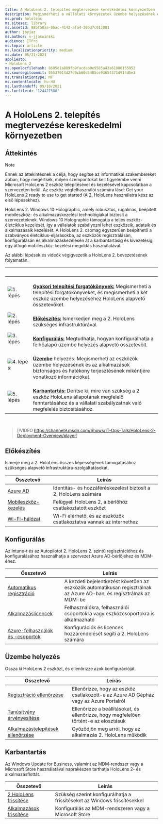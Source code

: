 ```yaml
---
title: A HoloLens 2. telepítés megtervezése kereskedelmi környezetben
description: Megismerheti a vállalati környezetek üzembe helyezésének és kezelésének alapvető HoloLens, beleértve az infrastruktúrát, az Azure Active Directoryt és a mobileszköz-felügyeletet.
ms.prod: hololens
ms.sitesec: library
ms.assetid: 88bf50aa-0bac-4142-afa4-20b37c013001
author: joyjaz
ms.author: v-jjaswinski
audience: ITPro
ms.topic: article
ms.localizationpriority: medium
ms.date: 05/21/2021
appliesto:
- HoloLens 2
ms.openlocfilehash: 8605d1a889fb9facdab0e9585a43a61880155952
ms.sourcegitcommit: 05537014d27d9cb60d5485ce93654371d914d5e3
ms.translationtype: MT
ms.contentlocale: hu-HU
ms.lasthandoff: 09/10/2021
ms.locfileid: "124427580"
---
```

# <a name="planning-hololens-2-deployment-in-a-commercial-environment"></a>A HoloLens 2. telepítés megtervezése kereskedelmi környezetben

## <a name="overview"></a>Áttekintés

> [!NOTE]
> Ennek az áttekintésnek a célja, hogy segítse az informatikai szakembereket abban, hogy megértsék, milyen szempontokat kell figyelembe venni Microsoft HoloLens 2 eszköz telepítésével és kezelésével kapcsolatban a szervezeten belül. Az eszköz végfelhasználói számára lásd: Get your HoloLens 2 ready to use to get started (A [2.](hololens2-setup.md) HoloLens használatra kész az első lépésekhez).

HoloLens 2. Windows 10 Holographic, amely robusztus, rugalmas, beépített mobileszköz- és alkalmazáskezelési technológiákat biztosít a szervezeteknek. Windows 10 Holographic támogatja a teljes eszköz-életciklus kezelését, így a vállalatok szabályozni lehet eszközeik, adataik és alkalmazásaik kezelését. A HoloLens 2. csomag egyszerűen beépíthető a szabványos életciklus-eljárásokba, az eszközök regisztrálásán, konfigurálásán és alkalmazáskezelésén át a karbantartásig és kivezetésig egy átfogó mobileszköz-kezelési megoldás használatával.

Az alábbi lépések és videók végigvezetik a HoloLens 2. bevezetésének folyamatán.

| &nbsp; | &nbsp; |
|--|--|
| ![1. lépés](images/1green.png)| <br/> **[Gyakori telepítési forgatókönyvek:](hololens-requirements.md)** Megismerheti a telepítési forgatókönyveket, és megismerheti a két eszköz üzembe helyezéséhez HoloLens alapvető összetevőket. |
| ![2. lépés](images/2green.png)| <br/> **[Előkészítés:](#prepare)** Ismerkedjen meg a 2. HoloLens szükséges infrastruktúrával. |
| ![3. lépés](images/3green.png) | <br/> **[Konfigurálás:](#configure)** Megtudhatja, hogyan konfigurálhatja a felhőalapú üzembe helyezés alapvető összetevőit. |
| ![4. lépés:](images/4green.png) | <br/> **[Üzembe](#deploy)** helyezés: Megismerheti az eszközök üzembe helyezésének és az alkalmazások biztonságos és hatékony terjesztésének mikéntjére vonatkozó információkat. |
| ![5. lépés](images/5green.png) | <br/> **[Karbantartás:](#maintain)** Derítse ki, mire van szükség a 2 eszköz HoloLens állapotának megfelelő fenntartásához és a vállalati szabályzatnak való megfelelés biztosításához. |

<br/>

> [!VIDEO https://channel9.msdn.com/Shows/IT-Ops-Talk/HoloLens-2-Deployment-Overview/player]

## <a name="prepare"></a>Előkészítés

Ismerje meg a 2. HoloLens összes képességének támogatásához szükséges alapvető infrastruktúra-szolgáltatásokat.

| Összetevő | Leírás |
|-----------|------------|
| [Azure AD](hololens-identity.md) | Identitás- és hozzáféréskezelést biztosít a 2. HoloLens számára  |
| [Mobileszköz-kezelés](hololens-mdm-configure.md)| Felügyeli HoloLens 2, a bérlőhöz csatlakoztatott eszközt  |
| [Wi-Fi-hálózat](hololens-commercial-infrastructure.md)| Wi-Fi elérhető, és az eszközök csatlakoztatva vannak az internethez  |

## <a name="configure"></a>Konfigurálás

Az Intune-t és az Autopilotot 2. HoloLens 2. szintű regisztrációhoz és konfigurálásához használhatja a szervezet Azure AD-bérlőjéhez és MDM-éhez.

| Összetevő | Leírás |
|-----------|------------|
| [Automatikus regisztráció](hololens-enroll-mdm.md#auto-enrollment-in-mdm) | A kezdeti bejelentkezést követően az eszközök automatikusan regisztrálnak az Azure AD-ban, és regisztrálnak az MDM-be  |
| [Alkalmazáslicencek](hololens2-cloud-connected-configure.md#application-licenses)| Felhasználókra, felhasználói csoportokra vagy eszközcsoportokra is alkalmazható  |
| [Azure-felhasználók és -csoportok](hololens2-cloud-connected-configure.md#azure-users-and-groups) | Konfigurációk és licencek hozzárendelését segíti a 2. HoloLens számára  |

## <a name="deploy"></a>Üzembe helyezés

Ossza ki HoloLens 2 eszközt, és ellenőrizze azok konfigurációját. 

| Összetevő | Leírás |
|-----------|------------|
| [Regisztráció ellenőrzése](hololens2-corp-connected-deploy.md#enrollment-validation) | Ellenőrizze, hogy az eszköz csatlakozott-e az Azure AD Gépház vagy az Azure Portalról |
| [Tanúsítvány érvényesítése](hololens2-corp-connected-deploy.md#wi-fi-certificate-validation) | Ellenőrizze a beállításokat, és ellenőrizze, hogy megfelelően történt-e az elosztásuk |
| [Alkalmazástelepítések ellenőrzése](hololens2-corp-connected-deploy.md#validate-lob-app-install) | Győződjön meg arról, hogy az alkalmazás 2. HoloLens működik |

## <a name="maintain"></a>Karbantartás

Az Windows Update for Business, valamint az MDM-rendszer vagy a Microsoft Store használatával naprakészen tarthatja HoloLens 2- és alkalmazásflottát.

| Összetevő | Leírás |
|-----------|------------|
| [2 HoloLens frissítése](hololens-updates.md) | Szükség szerint konfigurálhatja a frissítéseket az Windows frissítésekkel |
| [Alkalmazások frissítése](app-deploy-overview.md) | Konfigurálás az MDM-rendszeren vagy a Microsoft Store
